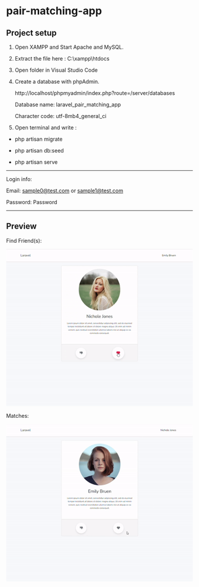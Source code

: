 # pair-matching-app

## Project setup


1. Open XAMPP and Start Apache and MySQL.

2. Extract the file here : C:\xampp\htdocs

3. Open folder in Visual Studio Code

4. Create a database with phpAdmin.
   
   http://localhost/phpmyadmin/index.php?route=/server/databases
   
   Database name: laravel_pair_matching_app
   
   Character code: utf-8mb4_general_ci

5. Open terminal and write :

-  php artisan migrate

-  php artisan db:seed

-  php artisan serve


---------------------------------------------

Login info:

Email: sample0@test.com or sample1@test.com 

Password: Password

---------------------------------------------

## Preview

   Find Friend(s):

   ![Preview Screen](./public/preview/image1.gif)

   Matches:

   ![Preview Screen](./public/preview/image2.gif)

